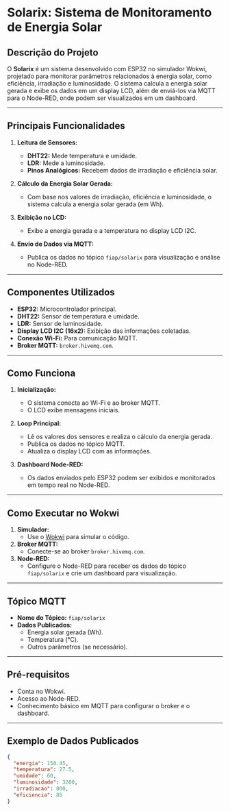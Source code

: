 # Solarix: Sistema de Monitoramento de Energia Solar

## **Descrição do Projeto**
O **Solarix** é um sistema desenvolvido com ESP32 no simulador Wokwi, projetado para monitorar parâmetros relacionados à energia solar, como eficiência, irradiação e luminosidade. O sistema calcula a energia solar gerada e exibe os dados em um display LCD, além de enviá-los via MQTT para o Node-RED, onde podem ser visualizados em um dashboard.

---

## **Principais Funcionalidades**
1. **Leitura de Sensores:**
   - **DHT22:** Mede temperatura e umidade.
   - **LDR:** Mede a luminosidade.
   - **Pinos Analógicos:** Recebem dados de irradiação e eficiência solar.

2. **Cálculo da Energia Solar Gerada:**
   - Com base nos valores de irradiação, eficiência e luminosidade, o sistema calcula a energia solar gerada (em Wh).

3. **Exibição no LCD:**
   - Exibe a energia gerada e a temperatura no display LCD I2C.

4. **Envio de Dados via MQTT:**
   - Publica os dados no tópico `fiap/solarix` para visualização e análise no Node-RED.

---

## **Componentes Utilizados**
- **ESP32:** Microcontrolador principal.
- **DHT22:** Sensor de temperatura e umidade.
- **LDR:** Sensor de luminosidade.
- **Display LCD I2C (16x2):** Exibição das informações coletadas.
- **Conexão Wi-Fi:** Para comunicação MQTT.
- **Broker MQTT:** `broker.hivemq.com`.

---

## **Como Funciona**
1. **Inicialização:**
   - O sistema conecta ao Wi-Fi e ao broker MQTT.
   - O LCD exibe mensagens iniciais.

2. **Loop Principal:**
   - Lê os valores dos sensores e realiza o cálculo da energia gerada.
   - Publica os dados no tópico MQTT.
   - Atualiza o display LCD com as informações.

3. **Dashboard Node-RED:**
   - Os dados enviados pelo ESP32 podem ser exibidos e monitorados em tempo real no Node-RED.

---

## **Como Executar no Wokwi**
1. **Simulador:**
   - Use o [Wokwi](https://wokwi.com/) para simular o código.
2. **Broker MQTT:**
   - Conecte-se ao broker `broker.hivemq.com`.
3. **Node-RED:**
   - Configure o Node-RED para receber os dados do tópico `fiap/solarix` e crie um dashboard para visualização.

---

## **Tópico MQTT**
- **Nome do Tópico:** `fiap/solarix`
- **Dados Publicados:**
  - Energia solar gerada (Wh).
  - Temperatura (°C).
  - Outros parâmetros (se necessário).

---

## **Pré-requisitos**
- Conta no Wokwi.
- Acesso ao Node-RED.
- Conhecimento básico em MQTT para configurar o broker e o dashboard.

---

## **Exemplo de Dados Publicados**
```json
{
  "energia": 150.45,
  "temperatura": 27.5,
  "umidade": 60,
  "luminosidade": 3200,
  "irradiacao": 800,
  "eficiencia": 85
}
